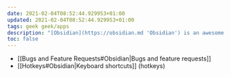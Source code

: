 ```yaml
---
date: 2021-02-04T08:52:44.929953+01:00
updated: 2021-02-04T08:52:44.929953+01:00
tags: geek geek/apps
description: "[Obsidian](https://obsidian.md 'Obsidian') is an awesome knoledge management and note taking app which perfectly integrates with Markdown and Jekyll."
toc: false
---
```

- [[Bugs and Feature Requests#Obsidian|Bugs and feature requests]]
- [[Hotkeys#Obsidian|Keyboard shortcuts]] (hotkeys)